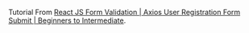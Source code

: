 Tutorial From [React JS Form Validation | Axios User Registration Form Submit | Beginners to Intermediate](https://www.youtube.com/watch?v=brcHK3P6ChQ&list=PL0Zuz27SZ-6PRCpm9clX0WiBEMB70FWwd).
